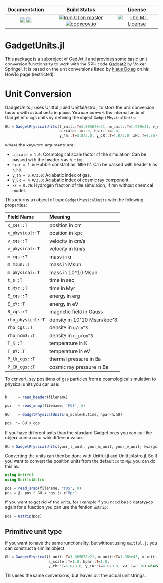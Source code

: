 | **Documentation**                                                 | **Build Status**                                                                                | **License**                                                                                |
|:-----------------------------------------------------------------:|:-----------------------------------------------------------------------------------------------:| :-----------------------------------------------------------------------------------------------:|
[![](https://img.shields.io/badge/docs-stable-blue.svg)](https://LudwigBoess.github.io/GadgetUnits.jl/stable) [![](https://img.shields.io/badge/docs-dev-blue.svg)](https://LudwigBoess.github.io/GadgetUnits.jl/dev) | [![Run CI on master](https://github.com/LudwigBoess/GadgetUnits.jl/actions/workflows/jlpkgbutler-ci-master-workflow.yml/badge.svg)](https://github.com/LudwigBoess/GadgetUnits.jl/actions/workflows/jlpkgbutler-ci-master-workflow.yml) [![codecov.io](https://codecov.io/gh/LudwigBoess/GadgetUnits.jl/coverage.svg?branch=master)](https://codecov.io/gh/LudwigBoess/GadgetUnits.jl?branch=master) | [![The MIT License](https://img.shields.io/badge/license-MIT-orange.svg)](LICENSE.md) |

# GadgetUnits.jl

This package is a subproject of [GadJet.jl](https://github.com/LudwigBoess/GadJet.jl) and provides some basic unit conversion functionality to work with the SPH code [Gadget2](https://wwwmpa.mpa-garching.mpg.de/gadget/) by Volker Springel. It is based on the unit conversions listed by [Klaus Dolag](https://www.usm.uni-muenchen.de/~dolag/) on his HowTo page (restricted).

Unit Conversion
===============

GadgetUnits.jl uses Unitful.jl and UnitfulAstro.jl to store the unit conversion factors with actual units in place.
You can convert the internal units of Gadget into cgs units by defining the object `GadgetPhysicalUnits`:

```julia
GU = GadgetPhysicalUnits(l_unit::T=3.085678e21, m_unit::T=1.989e43, v_unit::T=1.e5;
                         a_scale::T=1.0, hpar::T=1.0,
                         γ_th::T=5.0/3.0, γ_CR::T=4.0/3.0, xH::T=0.76) where T
```

where the keyword arguments are:
- `a_scale = 1.0`:  Cosmological scale factor of the simulation. Can be passed with the header `h` as `h.time`.
- `hpar = 1.0`:     Hubble constant as 'little h'. Can be passed with header `h` as `h.h0`.
- `γ_th = 5.0/3.0`: Adiabatic index of gas.
- `γ_CR = 4.0/3.0`: Adiabatic index of cosmic ray component.
- `xH = 0.76`:      Hydrogen fraction of the simulation, if run without chemical model.

This returns an object of type `GadgetPhysicalUnits` with the following properties:

| Field Name | Meaning |
|:--- |:--- |
|`x_cgs::T` | position in cm |
|`x_physical::T` | position in kpc |
|`v_cgs::T` | velocity in cm/s |
|`v_physical::T` | velocity in km/s |
|`m_cgs::T` | mass in g |
|`m_msun::T` | mass in Msun |
|`m_physical::T` | mass in 10^10 Msun |
|`t_s::T` | time in sec |
|`t_Myr::T` | time in Myr |
|`E_cgs::T` | energy in erg |
|`E_eV::T` | energy in eV |
|`B_cgs::T` | magnetic field in Gauss |
|`rho_physical::T` | density in 10^10 Msun/kpc^3 |
|`rho_cgs::T` | density in ``g/cm^3`` |
|`rho_ncm3::T` | density in ``n_p/cm^3`` |
|`T_K::T` | temperature in K |
|`T_eV::T` | temperature in eV |
|`P_th_cgs::T` | thermal pressure in Ba |
|`P_CR_cgs::T` | cosmic ray pressure in Ba |

To convert, say positions of gas particles from a cosmological simulation to physical units you can use:

```julia

h     = read_header(filename)

pos   = read_snap(filename, "POS", 0)

GU    = GadgetPhysicalUnits(a_scale=h.time, hpar=h.h0)

pos .*= GU.x_cgs

```

If you have different units than the standard Gadget ones you can call the object cunstructor with different values

```julia
GU = GadgetPhysicalUnits(your_l_unit, your_m_unit, your_v_unit; kwargs...)
```

Converting the units can then be done with Unitful.jl and UnitfulAstro.jl.
So if you want to convert the position units from the default `cm` to `Mpc` you can do this as:

```julia
using Unitful
using UnitfulAstro

pos = read_snap(filename, "POS", 0)
pos = @. pos * GU.x_cgs |> u"Mpc"
```

If you want to get rid of the units, for example if you need basic datatypes again for a function
you can use the funtion `ustrip`:

```julia
pos = ustrip(pos)
```


## Primitive unit type

If you want to have the same functionality, but without using `Unitful.jl` you can construct a similar object:

```julia
GU = GadgetPhysical(l_unit::T=3.085678e21, m_unit::T=1.989e43, v_unit::T=1.e5;
                    a_scale::T=1.0, hpar::T=1.0,
                    γ_th::T=5.0/3.0, γ_CR::T=4.0/3.0, xH::T=0.76) where T
```

This uses the same conversions, but leaves out the actual unit strings.
